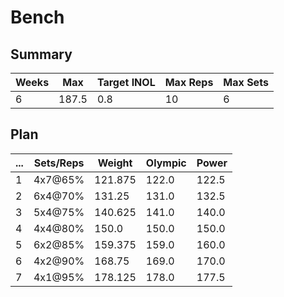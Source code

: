 # Bench

## Summary

Weeks | Max | Target INOL | Max Reps | Max Sets
--- | --- | --- | --- | ---
6 | 187.5 | 0.8 | 10 | 6

## Plan

 ... | Sets/Reps | Weight | Olympic | Power
--- | --- | --- | --- | ---
1 | 4x7@65% | 121.875 | 122.0 | 122.5
2 | 6x4@70% | 131.25 | 131.0 | 132.5
3 | 5x4@75% | 140.625 | 141.0 | 140.0
4 | 4x4@80% | 150.0 | 150.0 | 150.0
5 | 6x2@85% | 159.375 | 159.0 | 160.0
6 | 4x2@90% | 168.75 | 169.0 | 170.0
7 | 4x1@95% | 178.125 | 178.0 | 177.5
